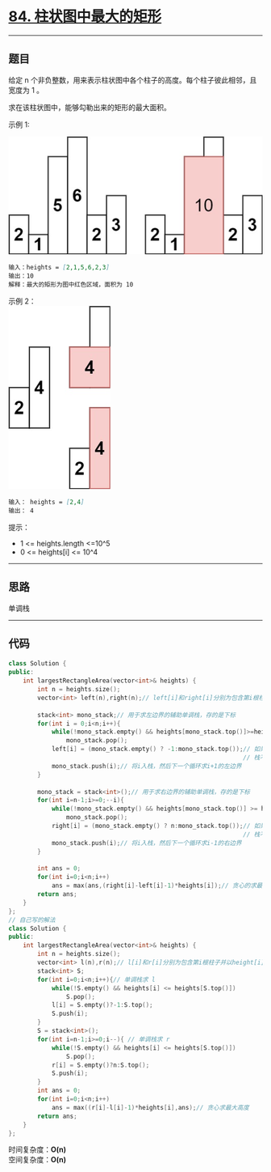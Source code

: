 # [84. 柱状图中最大的矩形](https://leetcode.cn/problems/largest-rectangle-in-histogram/description/)

---

## 题目

给定 n 个非负整数，用来表示柱状图中各个柱子的高度。每个柱子彼此相邻，且宽度为 1 。  

求在该柱状图中，能够勾勒出来的矩形的最大面积。  

示例 1:  

![Alt text](https://github.com/yang-yang-o-o/CodingNotes/blob/main/Coding/asset/84_1.png)  

```markdown
输入：heights = [2,1,5,6,2,3]
输出：10
解释：最大的矩形为图中红色区域，面积为 10
```

示例 2：  
![Alt text](https://github.com/yang-yang-o-o/CodingNotes/blob/main/Coding/asset/84_2.png)  

```markdown
输入： heights = [2,4]
输出： 4
```

提示：  

- 1 <= heights.length <=10^5
- 0 <= heights[i] <= 10^4

---

## 思路

单调栈

---

## 代码

```C++
class Solution {
public:
    int largestRectangleArea(vector<int>& heights) {
        int n = heights.size();
        vector<int> left(n),right(n);// left[i]和right[i]分别为包含第i根柱子并以height[i]为高度的最大矩形的左右边界下标

        stack<int> mono_stack;// 用于求左边界的辅助单调栈，存的是下标
        for(int i = 0;i<n;i++){
            while(!mono_stack.empty() && heights[mono_stack.top()]>=heights[i])// 栈不为空并且栈顶元素大于等于当前元素，就出栈
                mono_stack.pop();
            left[i] = (mono_stack.empty() ? -1:mono_stack.top());// 如果栈为空，说明i的左侧没有比i更低的柱子，左边界为-1,
                                                                 // 栈不为空，i的左边界就是栈顶元素
            mono_stack.push(i);// 将i入栈，然后下一个循环求i+1的左边界
        }

        mono_stack = stack<int>();// 用于求右边界的辅助单调栈，存的是下标
        for(int i=n-1;i>=0;--i){
            while(!mono_stack.empty() && heights[mono_stack.top()] >= heights[i])
                mono_stack.pop();
            right[i] = (mono_stack.empty() ? n:mono_stack.top());// 如果栈为空，说明i的右侧没有比i更低的柱子，右边界为n,
                                                                 // 栈不为空，i的右边界就是栈顶元素
            mono_stack.push(i);// 将i入栈，然后下一个循环求i-1的右边界
        }

        int ans = 0;
        for(int i=0;i<n;i++)
            ans = max(ans,(right[i]-left[i]-1)*heights[i]);// 贪心的求最大矩形的面积
        return ans;
    }
};
// 自己写的解法
class Solution {
public:
    int largestRectangleArea(vector<int>& heights) {
        int n = heights.size();
        vector<int> l(n),r(n);// l[i]和r[i]分别为包含第i根柱子并以height[i]为高度的最大矩形的左右边界下标
        stack<int> S;
        for(int i=0;i<n;i++){// 单调栈求 l
            while(!S.empty() && heights[i] <= heights[S.top()])
                S.pop();
            l[i] = S.empty()?-1:S.top();
            S.push(i);
        }
        S = stack<int>();
        for(int i=n-1;i>=0;i--){ // 单调栈求 r
            while(!S.empty() && heights[i] <= heights[S.top()])
                S.pop();
            r[i] = S.empty()?n:S.top();
            S.push(i);
        }
        int ans = 0;
        for(int i=0;i<n;i++)
            ans = max((r[i]-l[i]-1)*heights[i],ans);// 贪心求最大高度
        return ans;
    }
};
```

时间复杂度：**O(n)**  
空间复杂度：**O(n)**
